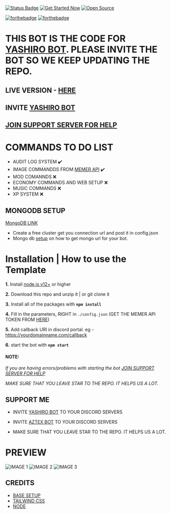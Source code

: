 <p>
  <a href="https://maintained.cc"><img src="https://maintained.cc/SDBagel/Maintained/1?" alt="Status Badge"></a>
  <a href="https://maintained.cc"><img src="https://maintained.cc/SDBagel/Maintained/2?" alt="Get Started Now"></a>
  <a href=""><img src="https://badges.frapsoft.com/os/v1/open-source.svg?v=103" alt="Open Source"></a>
</p>

[![forthebadge](https://forthebadge.com/images/badges/built-with-love.svg)](https://forthebadge.com)
[![forthebadge](https://forthebadge.com/images/badges/made-with-javascript.svg)](https://forthebadge.com)

# THIS BOT IS THE CODE FOR [YASHIRO BOT](https://dsc.gg/yashiro). PLEASE INVITE THE BOT SO WE KEEP UPDATING THE REPO.


## LIVE VERSION - [HERE](https://yashirobot.cf)

## INVITE [YASHIRO BOT](https://dsc.gg/yashiro)

## [JOIN SUPPORT SERVER FOR HELP](https://discord.com/invite/emD44ZJaSA)

# COMMANDS TO DO LIST
* AUDIT LOG SYSTEM ✔️
* IMAGE COMMANDDS FROM [MEMER API](htps://memer-api.js.org) ✔️
* MOD COMANNDS ❌
* ECONOMY COMMANDS AND WEB SETUP ❌
* MUSIC COMMANDS ❌
* XP SYSTEM ❌

## MONGODB SETUP

[MongoDB LINK](https://www.mongodb.com/)
* Create a free cluster get you connection url and post it in config.json
* Mongo db [setup](https://github.com/Yash094/Discord-Dashboard-Bot/wiki/mongodb-setup) on how to get mongo url for your bot.


# Installation | How to use the Template

 **1.** Install [node.js v12+](https://nodejs.org/api/cli.html#cli_unhandled_rejections_mode) or higher

 **2.** Download this repo and unzip it    |    or git clone it

 **3.** Install all of the packages with **`npm install`**

 **4.** Fill in the parameters, RIGHT in `./config.json` (GET THE MEMER API TOKEN FROM [HERE](https://discord.com/invite/emD44ZJaSA))

 **5.** Add callback URI in discord portal. eg - https://yourdomainname.com/callback

 **6.** start the bot with **`npm start`**

#### **NOTE:**

*If you are having errors/problems with starting the bot [JOIN SUPPORT SERVER FOR HELP](https://discord.com/invite/emD44ZJaSA)*

*MAKE SURE THAT YOU LEAVE STAR TO THE REPO. IT HELPS US A LOT.*

## SUPPORT ME  
* INVITE [YASHIRO BOT](https://dsc.gg/yashiro) TO YOUR DISCORD SERVERS

* INVITE [AZTEX BOT](https://dsc.gg/aztex) TO YOUR DISCORD SERVERS

* MAKE SURE THAT YOU LEAVE STAR TO THE REPO. IT HELPS US A LOT.


# PREVIEW

![IMAGE 1](https://media.discordapp.net/attachments/814919677113008139/856843110922715176/Screenshot_11.png?width=899&height=406)
![IMAGE 2](https://media.discordapp.net/attachments/814919677113008139/856843111300988968/Screenshot_9.png?width=893&height=406)
![IMAGE 3](https://media.discordapp.net/attachments/814919677113008139/856843111845724200/Screenshot_8.png?width=884&height=406)

## CREDITS

* [BASE SETUP](https://github.com/MrAugu/simple-discordjs-dashboard)
* [TAILWIND CSS](https://tailwindcss.com/)
* [NODE](https://nodejs.org)

